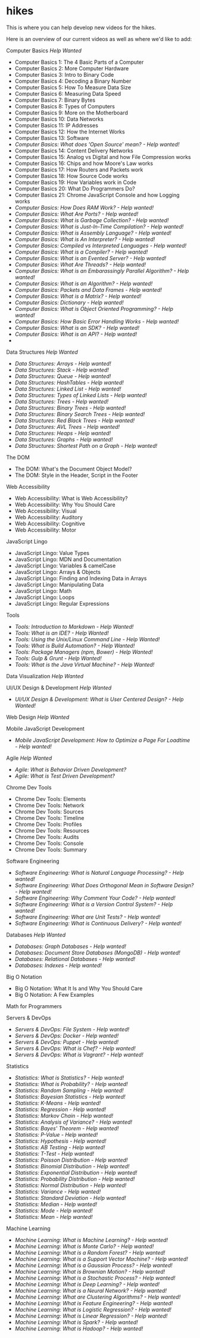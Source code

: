 # hikes

This is where you can help develop new videos for the hikes.

Here is an overview of our current videos as well as where we'd like to add:

Computer Basics *Help Wanted*
- Computer Basics 1: The 4 Basic Parts of a Computer
- Computer Basics 2: More Computer Hardware
- Computer Basics 3: Intro to Binary Code
- Computer Basics 4: Decoding a Binary Number
- Computer Basics 5: How To Measure Data Size
- Computer Basics 6: Measuring Data Speed
- Computer Basics 7: Binary Bytes
- Computer Basics 8: Types of Computers
- Computer Basics 9: More on the Motherboard
- Computer Basics 10: Data Networks
- Computer Basics 11: IP Addresses
- Computer Basics 12: How the Internet Works
- Computer Basics 13: Software
- *Computer Basics: What does 'Open Source' mean? - Help wanted!*
- Computer Basics 14: Content Delivery Networks
- Computer Basics 15: Analog vs Digital and how File Compression works
- Computer Basics 16: Chips and how Moore's Law works
- Computer Basics 17: How Routers and Packets work
- Computer Basics 18: How Source Code works
- Computer Basics 19: How Variables work in Code
- Computer Basics 20: What Do Programmers Do?
- Computer Basics 21: Chrome JavaScript Console and how Logging works
- *Computer Basics: How Does RAM Work? - Help wanted!*
- *Computer Basics: What Are Ports? - Help wanted!*
- *Computer Basics: What is Garbage Collection? - Help wanted!*
- *Computer Basics: What is Just-In-Time Compilation? - Help wanted!*
- *Computer Basics: What is Assembly Language? - Help wanted!*
- *Computer Basics: What is An Interpreter? - Help wanted!*
- *Computer Basics: Compiled vs Interpreted Languages - Help wanted!*
- *Computer Basics: What is a Compiler? - Help wanted!*
- *Computer Basics: What is an Evented Server? - Help wanted!*
- *Computer Basics: What Are Threads? - Help wanted!*
- *Computer Basics: What is an Embarassingly Parallel Algorithm? - Help wanted!*
- *Computer Basics: What is an Algorithm? - Help wanted!*
- *Computer Basics: Packets and Data Frames - Help wanted!*
- *Computer Basics: What is a Matrix? - Help wanted!*
- *Computer Basics: Dictionary - Help wanted!*
- *Computer Basics: What is Object Oriented Programming? - Help wanted!*
- *Computer Basics: How Basic Error Handling Works - Help wanted!*
- *Computer Basics: What is an SDK? - Help wanted!*
- *Computer Basics: What is an API? - Help wanted!*
- 
Data Structures *Help Wanted*
- *Data Structures: Arrays - Help wanted!*
- *Data Structures: Stack - Help wanted!*
- *Data Structures: Queue - Help wanted!*
- *Data Structures: HashTables - Help wanted!*
- *Data Structures: Linked List - Help wanted!*
- *Data Structures: Types of Linked Lists - Help wanted!*
- *Data Structures: Trees - Help wanted!*
- *Data Structures: Binary Trees - Help wanted!*
- *Data Structures: Binary Search Trees - Help wanted!*
- *Data Structures: Red Black Trees - Help wanted!*
- *Data Structures: AVL Trees - Help wanted!*
- *Data Structures: Heaps - Help wanted!*
- *Data Structures: Graphs - Help wanted!*
- *Data Structures: Shortest Path on a Graph - Help wanted!*

The DOM
- The DOM: What's the Document Object Model?
- The DOM: Style in the Header, Script in the Footer

Web Accessibility
- Web Accessibility: What is Web Accessibility? 
- Web Accessibility: Why You Should Care
- Web Accessibility: Visual
- Web Accessibility: Auditory
- Web Accessibility: Cognitive
- Web Accessibility: Motor

JavaScript Lingo
- JavaScript Lingo: Value Types
- JavaScript Lingo: MDN and Documentation
- JavaScript Lingo: Variables & camelCase
- JavaScript Lingo: Arrays & Objects
- JavaScript Lingo: Finding and Indexing Data in Arrays
- JavaScript Lingo: Manipulating Data
- JavaScript Lingo: Math
- JavaScript Lingo: Loops
- JavaScript Lingo: Regular Expressions

Tools
- *Tools: Introduction to Markdown - Help Wanted!*
- *Tools: What is an IDE? - Help Wanted!*
- *Tools: Using the Unix/Linux Command Line - Help Wanted!*
- *Tools: What is Build Automation? - Help Wanted!*
- *Tools: Package Managers (npm, Bower) - Help Wanted!*
- *Tools: Gulp & Grunt - Help Wanted!*
- *Tools: What is the Java Virtual Machine? - Help Wanted!*

Data Visualization *Help Wanted*

UI/UX Design & Development *Help Wanted*
- *UI/UX Design & Development: What is User Centered Design? - Help Wanted!*

Web Design *Help Wanted*

Mobile JavaScript Development
- *Mobile JavaScript Development: How to Optimize a Page For Loadtime - Help wanted!*

Agile *Help Wanted*
- *Agile: What is Behavior Driven Development?*
- *Agile: What is Test Driven Development?*

Chrome Dev Tools
- Chrome Dev Tools: Elements
- Chrome Dev Tools: Network
- Chrome Dev Tools: Sources
- Chrome Dev Tools: Timeline
- Chrome Dev Tools: Profiles
- Chrome Dev Tools: Resources
- Chrome Dev Tools: Audits
- Chrome Dev Tools: Console
- Chrome Dev Tools: Summary

Software Engineering
- *Software Engineering: What is Natural Language Processing? - Help wanted!*
- *Software Engineering: What Does Orthogonal Mean in Software Design? - Help wanted!*
- *Software Engineering: Why Comment Your Code? - Help wanted!*
- *Software Engineering: What is a Version Control System? - Help wanted!*
- *Software Engineering: What are Unit Tests? - Help wanted!*
- *Software Engineering: What is Continuous Delivery? - Help wanted!*

Databases *Help Wanted*
- *Databases: Graph Databases - Help wanted!*
- *Databases: Document Store Databases (MongoDB) - Help wanted!*
- *Databases: Relational Databases - Help wanted!*
- *Databases: Indexes - Help wanted!*

Big O Notation
- Big O Notation: What It Is and Why You Should Care
- Big O Notation: A Few Examples

Math for Programmers 

Servers & DevOps
- *Servers & DevOps: File System - Help wanted!*
- *Servers & DevOps: Docker - Help wanted!*
- *Servers & DevOps: Puppet - Help wanted!*
- *Servers & DevOps: What is Chef? - Help wanted!*
- *Servers & DevOps: What is Vagrant? - Help wanted!*

Statistics
- *Statistics: What is Statistics? - Help wanted!*
- *Statistics: What is Probability? - Help wanted!*
- *Statistics: Random Sampling - Help wanted!*
- *Statistics: Bayesian Statistics - Help wanted!*
- *Statistics: K-Means - Help wanted!*
- *Statistics: Regression - Help wanted!*
- *Statistics: Markov Chain - Help wanted!*
- *Statistics: Analysis of Variance? - Help wanted!*
- *Statistics: Bayes' Theorem - Help wanted!*
- *Statistics: P-Value - Help wanted!*
- *Statistics: Hypothesis - Help wanted!*
- *Statistics: AB Testing - Help wanted!*
- *Statistics: T-Test - Help wanted!*
- *Statistics: Poisson Distribution - Help wanted!*
- *Statistics: Binomial Distribution - Help wanted!*
- *Statistics: Exponential Distribution - Help wanted!*
- *Statistics: Probability Distribution - Help wanted!*
- *Statistics: Normal Distribution - Help wanted!*
- *Statistics: Variance - Help wanted!*
- *Statistics: Standard Deviation - Help wanted!*
- *Statistics: Median - Help wanted!*
- *Statistics: Mode - Help wanted!*
- *Statistics: Mean - Help wanted!*

Machine Learning
- *Machine Learning: What is Machine Learning? - Help wanted!*
- *Machine Learning: What is Monte Carlo? - Help wanted!*
- *Machine Learning: What is a Random Forest? - Help wanted!*
- *Machine Learning: What is a Support Vector Machine? - Help wanted!*
- *Machine Learning: What is a Gaussian Process? - Help wanted!*
- *Machine Learning: What is Brownian Motion? - Help wanted!*
- *Machine Learning: What is a Stochastic Process? - Help wanted!*
- *Machine Learning: What is Deep Learning? - Help wanted!*
- *Machine Learning: What is a Neural Network? - Help wanted!*
- *Machine Learning: What are Clustering Algorithms? - Help wanted!*
- *Machine Learning: What is Feature Engineering? - Help wanted!*
- *Machine Learning: What is Logistic Regression? - Help wanted!*
- *Machine Learning: What is Linear Regression? - Help wanted!*
- *Machine Learning: What is Spark? - Help wanted!*
- *Machine Learning: What is Hadoop? - Help wanted!*

